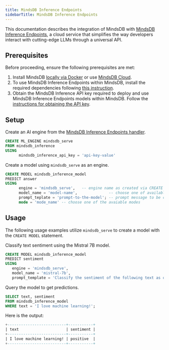 ```yaml
---
title: MindsDB Inference Endpoints
sidebarTitle: MindsDB Inference Endpoints
---
```


This documentation describes the integration of MindsDB with [MindsDB Inference Endpoints](https://mindsdb-docs.hashnode.space/), a cloud service that simplifies the way developers interact with cutting-edge LLMs through a universal API.

## Prerequisites

Before proceeding, ensure the following prerequisites are met:

1. Install MindsDB [locally via Docker](https://docs.mindsdb.com/setup/self-hosted/docker) or use [MindsDB Cloud](https://cloud.mindsdb.com/).
2. To use MindsDB Inference Endpoints within MindsDB, install the required dependencies following [this instruction](/setup/self-hosted/docker#install-dependencies).
3. Obtain the MindsDB Inference API key required to deploy and use MindsDB Inference Endpoints models within MindsDB. Follow the [instructions for obtaining the API key](https://mindsdb-docs.hashnode.space/docs/authentication).

## Setup

Create an AI engine from the [MindsDB Inference Endpoints handler](https://github.com/mindsdb/mindsdb/tree/staging/mindsdb/integrations/handlers/mindsdb_inference_handler).

```sql
CREATE ML_ENGINE mindsdb_serve
FROM mindsdb_inference
USING
      mindsdb_inference_api_key = 'api-key-value'
```

Create a model using `mindsdb_serve` as an engine.

```sql
CREATE MODEL mindsdb_inference_model
PREDICT answer
USING
      engine = 'mindsdb_serve',   -- engine name as created via CREATE ML_ENGINE
      model_name = 'model-name',              -- choose one of available models
      prompt_teplate = 'prompt-to-the-model'; -- prompt message to be completed by the model
      mode = 'mode_name' -- choose one of the avaiable modes
```

## Usage

The following usage examples utilize `mindsdb_serve` to create a model with the `CREATE MODEL` statement.

Classify text sentiment using the Mistral 7B model.

```sql
CREATE MODEL mindsdb_inference_model
PREDICT sentiment
USING
   engine = 'mindsdb_serve',
   model_name = 'mistral-7b',
   prompt_template = 'Classify the sentiment of the following text as one of `positive`, `neutral` or `negative`: {{text}}';
```

Query the model to get predictions.

```sql
SELECT text, sentiment
FROM mindsdb_inference_model
WHERE text = 'I love machine learning!';
```

Here is the output:

```sql
+--------------------------+-----------+
| text                     | sentiment |
+--------------------------+-----------+
| I love machine learning! | positive  |
+--------------------------+-----------+
```
